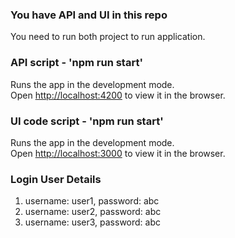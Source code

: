 
### You have API and UI in this repo

You need to run both project to run application.

### API script - 'npm run start'

Runs the app in the development mode.<br>
Open [http://localhost:4200](http://localhost:4200) to view it in the browser.


### UI code script - 'npm run start'

Runs the app in the development mode.<br>
Open [http://localhost:3000](http://localhost:3000) to view it in the browser.

### Login User Details

1. username: user1, password: abc
1. username: user2, password: abc
1. username: user3, password: abc
